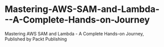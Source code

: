 # Mastering-AWS-SAM-and-Lambda---A-Complete-Hands-on-Journey
Mastering AWS SAM and Lambda - A Complete Hands-on Journey, Published by Packt Publishing
